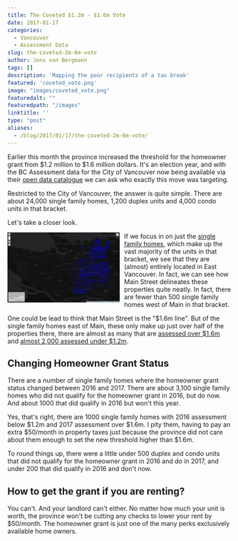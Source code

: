 ```yaml
---
title: The Coveted $1.2m - $1.6m Vote
date: 2017-01-17
categories:
  - Vancouver
  - Assessment Data
slug: the-coveted-2m-6m-vote
author: Jens von Bergmann
tags: []
description: 'Mapping the poor recipients of a tax break'
featured: 'coveted_vote.png'
image: "images/coveted_vote.png"
featuredalt: ""
featuredpath: "/images"
linktitle: ''
type: "post"
aliases:
  - /blog/2017/01/17/the-coveted-2m-6m-vote/
---
```


Earlier this month the province increased the threshold for the homeowner grant from $1.2 million to $1.6 million dollars.
It's an election year, and with the BC Assessment data for the City of Vancouver now being available via their
[open data catalogue](http://vancouver.ca/your-government/open-data-catalogue.aspx)
we can ask who exactly this move was targeting.

Restricted to the City of Vancouver, the answer is quite simple. There are about 24,000 single family homes, 1,200 duplex units and 4,000 condo units
in that bracket.

Let's take a closer look.
<!-- more -->

[<img  src="images/coveted_sfh_vote.png" style="width:50%;float:left;margin-right:10px;">](https://mountainmath.ca/map/assessment?filter=[sfh,total_1200000_1600000]&layer=101&mapBase=2)
If we focus in on just the
[single family homes](https://mountainmath.ca/map/assessment?filter=[sfh,total_1200000_1600000]&layer=101&mapBase=2),
which make up the vast majority of the units in that bracket, we see that they
are (almost) entirely located in East Vancouver. In fact, we can see how Main Street delineates these properties quite neatly.
In fact, there are fewer than 500 single family homes west of Main in that bracket.

One could be lead to think that Main Street is the "$1.6m line". But of the single family homes
east of Main, these only make up just over half of the properties there,
there are almost as many that are
[assessed over $1.6m](https://mountainmath.ca/map/assessment?filter=[sfh,total_1600000]&layer=101&mapBase=2)
and [almost 2,000 assessed under $1.2m](https://mountainmath.ca/map/assessment?filter=[sfh,total__1200000]&layer=101&mapBase=2).

## Changing Homeowner Grant Status
There are a number of single family homes where the homeowner grant status changed between 2016 and 2017.
There are about 3,100 single family homes who did not qualify for the homeowner
grant in 2016, but do now. And about 1000 that did qualify in 2016 but won't this year.

Yes, that's right, there are
1000 single family homes with 2016 assessment below $1.2m and 2017 assessment over $1.6m. I pity them,
having to pay an extra $50/month in property taxes just because the province did not care about them
enough to set the new threshold higher than $1.6m.

To round things up, there were a little under 500 duplex and condo units that did not qualify for the homeowner
grant in 2016 and do in 2017, and under 200 that did qualify in 2016 and don't now.


## How to get the grant if you are renting?
You can't. And your landlord can't either. No matter how much your unit is worth, the province won't be cutting
any checks to lower your rent by $50/month.
The homeowner grant is just one of the many perks exclusively available home owners.
